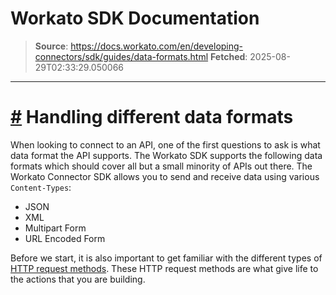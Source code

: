 # Workato SDK Documentation

> **Source**: https://docs.workato.com/en/developing-connectors/sdk/guides/data-formats.html
> **Fetched**: 2025-08-29T02:33:29.050066

---

# [#](<#handling-different-data-formats>) Handling different data formats

When looking to connect to an API, one of the first questions to ask is what data format the API supports. The Workato SDK supports the following data formats which should cover all but a small minority of APIs out there. The Workato Connector SDK allows you to send and receive data using various `Content-Types`:

  * JSON
  * XML
  * Multipart Form
  * URL Encoded Form

Before we start, it is also important to get familiar with the different types of [HTTP request methods](</developing-connectors/sdk/sdk-reference/http.html>). These HTTP request methods are what give life to the actions that you are building.
